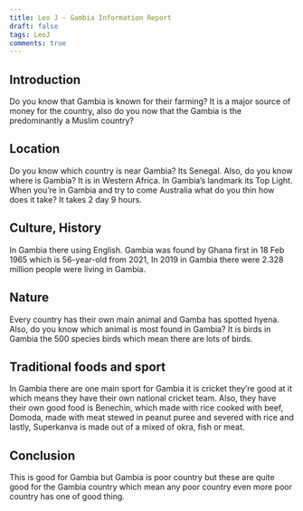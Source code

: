 ```yaml
---
title: Leo J - Gambia Information Report
draft: false
tags: LeoJ
comments: true
---
```


## Introduction

Do you know that Gambia is known for their farming? It is a major source of money for the country, also do you now that the Gambia is the predominantly a Muslim country?

## Location

Do you know which country is near Gambia? Its Senegal. Also, do you know where is Gambia? It is in Western Africa. In Gambia’s landmark its Top Light. When you’re in Gambia and try to come Australia what do you thin how does it take? It takes 2 day 9 hours.

## Culture, History

In Gambia there using English. Gambia was found by Ghana first in 18 Feb 1965 which is 56-year-old from 2021, In 2019 in Gambia there were 2.328 million people were living in Gambia.

## Nature

Every country has their own main animal and Gamba has spotted hyena. Also, do you know which animal is most found in Gambia? It is birds in Gambia the 500 species birds which mean there are lots of birds.

## Traditional foods and sport

In Gambia there are one main sport for Gambia it is cricket they’re good at it which means they have their own national cricket team. Also, they have their own good food is Benechin, which made with rice cooked with beef, Domoda, made with meat stewed in peanut puree and severed with rice and lastly, Superkanva is made out of a mixed of okra, fish or meat.

## Conclusion

This is good for Gambia but Gambia is poor country but these are quite good for the Gambia country which mean any poor country even more poor country has one of good thing.
